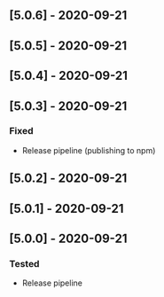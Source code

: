 
## [5.0.6] - 2020-09-21

## [5.0.5] - 2020-09-21

## [5.0.4] - 2020-09-21

## [5.0.3] - 2020-09-21
### Fixed
- Release pipeline (publishing to npm)

## [5.0.2] - 2020-09-21

## [5.0.1] - 2020-09-21

## [5.0.0] - 2020-09-21

### Tested
- Release pipeline 
